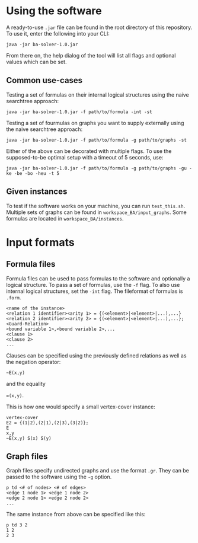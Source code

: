 # Using the software
A ready-to-use `.jar` file can be found in the root directory of this repository.
To use it, enter the following into your CLI:
```
java -jar ba-solver-1.0.jar
```
From there on, the help dialog of the tool will list all flags and optional values which can be set.

## Common use-cases
Testing a set of formulas on their internal logical structures using the naive searchtree approach:
```
java -jar ba-solver-1.0.jar -f path/to/formula -int -st
```
Testing a set of fourmulas on graphs you want to supply externally using the naive searchtree approach:
```
java -jar ba-solver-1.0.jar -f path/to/formula -g path/to/graphs -st
```
Either of the above can be decorated with multiple flags. To use the supposed-to-be optimal setup with a timeout of 5 seconds, use:
```
java -jar ba-solver-1.0.jar -f path/to/formula -g path/to/graphs -gu -ke -be -bo -heu -t 5
```
## Given instances
To test if the software works on your machine, you can run `test_this.sh`.
Multiple sets of graphs can be found in `workspace_BA/input_graphs`.
Some formulas are located in `workspace_BA/instances`.


# Input formats
## Formula files
Formula files can be used to pass formulas to the software and optionally a logical structure. To pass a set of formulas, use the `-f` flag. To also use internal logical structures, set the `-int` flag. The fileformat of formulas is `.form`.

```
<name of the instance>
<relation 1 identifier><arity 1> = {(<element>|<element>|...),...}
<relation 2 identifier><arity 2> = {(<element>|<element>|...),...};
<Guard-Relation>
<bound variable 1>,<bound variable 2>,...
<clause 1>
<clause 2>
...
```
Clauses can be specified using the previously defined relations as well as the negation operator:

`~E(x,y)`

and the equality

`=(x,y)`.

This is how one would specify a small vertex-cover instance:
```
vertex-cover
E2 = {(1|2),(2|1),(2|3),(3|2)};
E
x,y
~E(x,y) S(x) S(y)
```

## Graph files
Graph files specify undirected graphs and use the format `.gr`. They can be passed to the software using the `-g` option.

```
p td <# of nodes> <# of edges>
<edge 1 node 1> <edge 1 node 2>
<edge 2 node 1> <edge 2 node 2>
...
```
The same instance from above can be specified like this:
```
p td 3 2
1 2
2 3
```